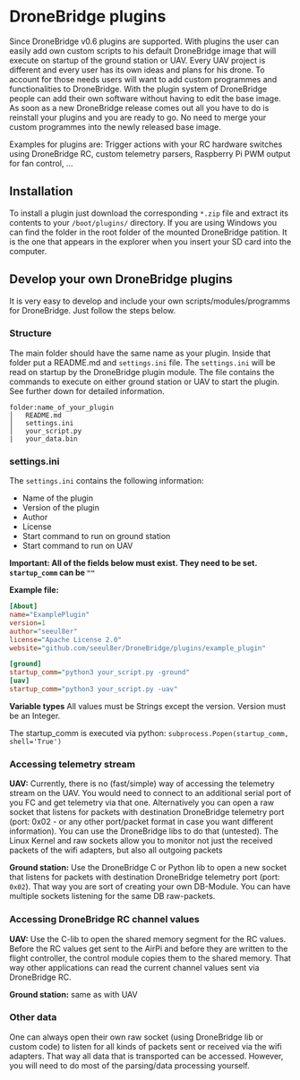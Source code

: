 # DroneBridge plugins
Since DroneBridge v0.6 plugins are supported. With plugins the user can easily add own custom scripts to his default DroneBridge image that will execute on startup of the ground station or UAV. Every UAV project is different and every user has its own ideas and plans for his drone. To account for those needs users will want to add custom programmes and functionalities to DroneBridge. With the plugin system of DroneBridge people can add their own software without having to edit the base image. As soon as a new DroneBridge release comes out all you have to do is reinstall your plugins and you are ready to go. No need to merge your custom programmes into the newly released base image.

Examples for plugins are: Trigger actions with your RC hardware switches using DroneBridge RC, custom telemetry parsers, Raspberry Pi PWM output for fan control, ...


## Installation
To install a plugin just download the corresponding ```*.zip``` file and extract its contents to your ```/boot/plugins/``` directory. If you are using Windows you can find the folder in the root folder of the mounted DroneBridge patition. It is the one that appears in the explorer when you insert your SD card into the computer.


## Develop your own DroneBridge plugins
It is very easy to develop and include your own scripts/modules/programms for DroneBridge. Just follow the steps below.

### Structure
The main folder should have the same name as your plugin. Inside that folder put a README.md and `settings.ini` file. The `settings.ini` will be read on startup by the DroneBridge plugin module. The file contains the commands to execute on either ground station or UAV to start the plugin. See further down for detailed information.

```
folder:name_of_your_plugin
│   README.md
│   settings.ini
│   your_script.py
|   your_data.bin
```

### settings.ini
The `settings.ini` contains the following information:

*   Name of the plugin
*   Version of the plugin
*   Author
*   License
*   Start command to run on ground station
*   Start command to run on UAV

**Important: All of the fields below must exist. They need to be set. ```startup_comm``` can be ```""```**

**Example file:**
```INI
[About]
name="ExamplePlugin"
version=1
author="seeul8er"
license="Apache License 2.0"
website="github.com/seeul8er/DroneBridge/plugins/example_plugin"

[ground]
startup_comm="python3 your_script.py -ground"
[uav]
startup_comm="python3 your_script.py -uav"
```

**Variable types**
All values must be Strings except the version. Version must be an Integer.

The startup_comm is executed via python: `subprocess.Popen(startup_comm, shell='True')`

### Accessing telemetry stream
**UAV:** Currently, there is no (fast/simple) way of accessing the telemetry stream on the UAV. You would need to connect to an additional serial port of you FC and get telemetry via that one. Alternatively you can open a raw socket that listens for packets with destination DroneBridge telemetry port (port: 0x02 - or any other port/packet format in case you want different information). You can use the DroneBridge libs to do that (untested). The Linux Kernel and raw sockets allow you to monitor not just the received packets of the wifi adapters, but also all outgoing packets

**Ground station:** Use the DroneBridge C or Python lib to open a new socket that listens for packets with destination DroneBridge telemetry port (port: `0x02`). That way you are sort of creating your own DB-Module. You can have multiple sockets listening for the same DB raw-packets.

### Accessing DroneBridge RC channel values
**UAV:** Use the C-lib to open the shared memory segment for the RC values. Before the RC values get sent to the AirPi and before they are written to the flight controller, the control module copies them to the shared memory. That way other applications can read the current channel values sent via DroneBridge RC.

**Ground station:** same as with UAV

### Other data
One can always open their own raw socket (using DroneBridge lib or custom code) to listen for all kinds of packets sent or received via the wifi adapters. That way all data that is transported can be accessed. However, you will need to do most of the parsing/data processing yourself.
